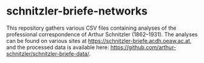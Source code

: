 # schnitzler-briefe-networks

This repository gathers various CSV files containing analyses of the professional correspondence of Arthur Schnitzler (1862–1931). The analyses can be found on various sites at https://schnitzler-briefe.acdh.oeaw.ac.at, and the processed data is available here: https://github.com/arthur-schnitzler/schnitzler-briefe-data/.
